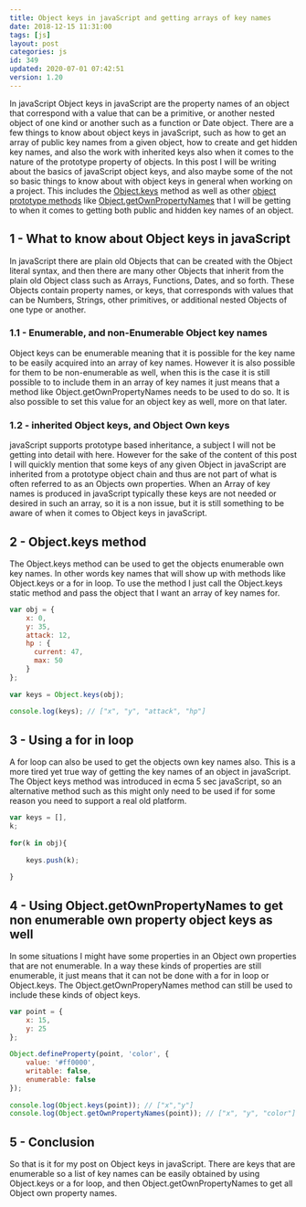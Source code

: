 ```yaml
---
title: Object keys in javaScript and getting arrays of key names
date: 2018-12-15 11:31:00
tags: [js]
layout: post
categories: js
id: 349
updated: 2020-07-01 07:42:51
version: 1.20
---
```


In javaScript Object keys in javaScript are the property names of an object that correspond with a value that can be a primitive, or another nested object of one kind or another such as a function or Date object. There are a few things to know about object keys in javaScript, such as how to get an array of public key names from a given object, how to create and get hidden key names, and also the work with inherited keys also when it comes to the nature of the prototype property of objects. 
In this post I will be writing about the basics of javaScript object keys, and also maybe some of the not so basic things to know about with object keys in general when working on a project. This includes the [Object.keys](https://developer.mozilla.org/en-US/docs/Web/JavaScript/Reference/Global_Objects/Object/keys) method as well as other [object prototype methods](https://developer.mozilla.org/en-US/docs/Web/JavaScript/Reference/Global_Objects/Object) like [Object.getOwnPropertyNames](https://developer.mozilla.org/en-US/docs/Web/JavaScript/Reference/Global_Objects/Object/getOwnPropertyNames) that I will be getting to when it comes to getting both public and hidden key names of an object.

<!-- more -->

## 1 - What to know about Object keys in javaScript

In javaScript there are plain old Objects that can be created with the Object literal syntax, and then there are many other Objects that inherit from the plain old Object class such as Arrays, Functions, Dates, and so forth. These Objects contain property names, or keys, that corresponds with values that can be Numbers, Strings, other primitives, or additional nested Objects of one type or another. 

### 1.1 - Enumerable, and non-Enumerable Object key names

Object keys can be enumerable meaning that it is possible for the key name to be easily acquired into an array of key names. However it is also possible for them to be non-enumerable as well, when this is the case it is still possible to to include them in an array of key names it just means that a method like Object.getOwnPropertyNames needs to be used to do so. It is also possible to set this value for an object key as well, more on that later.

### 1.2 - inherited Object keys, and Object Own keys

javaScript supports prototype based inheritance, a subject I will not be getting into detail with here. However for the sake of the content of this post I will quickly mention that some keys of any given Object in javaScript are inherited from a prototype object chain and thus are not part of what is often referred to as an Objects own properties. When an Array of key names is produced in javaScript typically these keys are not needed or desired in such an array, so it is a non issue, but it is still something to be aware of when it comes to Object keys in javaScript.

## 2 - Object.keys method

The Object.keys method can be used to get the objects enumerable own key names. In other words key names that will show up with methods like Object.keys or a for in loop. To use the method I just call the Object.keys static method and pass the object that I want an array of key names for.

```js
var obj = {
    x: 0,
    y: 35,
    attack: 12,
    hp : {
      current: 47,
      max: 50
    }
};
 
var keys = Object.keys(obj);
 
console.log(keys); // ["x", "y", "attack", "hp"]
```

## 3 - Using a for in loop

A for loop can also be used to get the objects own key names also. This is a more tired yet true way of getting the key names of an object in javaScript. The Object keys method was introduced in ecma 5 sec javaScript, so an alternative method such as this might only need to be used if for some reason you need to support a real old platform.

```js
var keys = [],
k;
 
for(k in obj){
 
    keys.push(k);
 
}
```

## 4 - Using Object.getOwnPropertyNames to get non enumerable own property object keys as well

In some situations I might have some properties in an Object own properties that are not enumerable. In a way these kinds of properties are still enumerable, it just means that it can not be done with a for in loop or Object.keys. The Object.getOwnProperyNames method can still be used to include these kinds of object keys.

```js
var point = {
    x: 15,
    y: 25
};
 
Object.defineProperty(point, 'color', {
    value: '#ff0000',
    writable: false,
    enumerable: false
});
 
console.log(Object.keys(point)); // ["x","y"]
console.log(Object.getOwnPropertyNames(point)); // ["x", "y", "color"]
```

## 5 - Conclusion

So that is it for my post on Object keys in javaScript. There are keys that are enumerable so a list of key names can be easily obtained by using Object.keys or a for loop, and then Object.getOwnPropertyNames to get all Object own property names.

